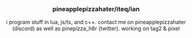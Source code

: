 <div align="center">

### pineapplepizzahater/iteq/ian

i program stuff in lua, js/ts, and c++.
contact me on pineapplepizzahater (discord) as well as pinepizza_h8r (twitter).
working on tag2 & pixel
